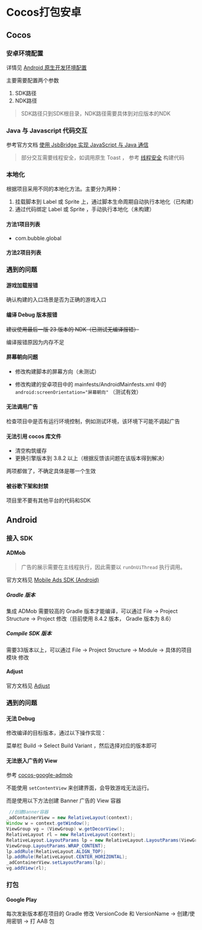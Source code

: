 # Cocos打包安卓

## Cocos

### 安卓环境配置

详情见 [Android 原生开发环境配置](https://docs.cocos.com/creator/3.8/manual/zh/editor/publish/android/build-setup-evn-android.html)

主要需要配置两个参数

1. SDK路径
2. NDK路径

> SDK路径只到SDK根目录，NDK路径需要具体到对应版本的NDK

### Java 与 Javascript 代码交互

参考官方文档 [使用 JsbBridge 实现 JavaScript 与 Java 通信](https://docs.cocos.com/creator/3.8/manual/zh/advanced-topics/js-java-bridge.html)

> 部分交互需要线程安全，如调用原生 Toast ， 参考 [线程安全](https://docs.cocos.com/creator/3.8/manual/zh/advanced-topics/thread-safety.html) 构建代码

### 本地化

根据项目采用不同的本地化方法。主要分为两种：

1. 挂载脚本到 Label 或 Sprite 上，通过脚本生命周期自动执行本地化（已构建）
2. 通过代码绑定 Label 或 Sprite ，手动执行本地化（未构建）

#### 方法1项目列表

* com.bubble.global

#### 方法2项目列表

### 遇到的问题

#### 游戏加载报错

确认构建的入口场景是否为正确的游戏入口

#### 编译 Debug 版本报错

~~建议使用最后一版 23 版本的 NDK（已测试无编译报错）~~

编译报错原因为内存不足

#### 屏幕朝向问题

* 修改构建脚本的屏幕方向（未测试）

* 修改构建的安卓项目中的 mainfests/AndroidMainfests.xml 中的 `android:screenOrientation="屏幕朝向"` （测试有效）

#### 无法调用广告

检查项目中是否有运行环境控制，例如测试环境，该环境下可能不调起广告

#### 无法引用 cocos 库文件

* 清空构筑缓存
* 更换引擎版本到 3.8.2 以上（根据反馈该问题在该版本得到解决）

两项都做了，不确定具体是哪一个生效

#### 被谷歌下架和封禁

项目里不要有其他平台的代码和SDK

## Android

### 接入 SDK

#### ADMob

> 广告的展示需要在主线程执行，因此需要以 `runOnUiThread` 执行调用。

官方文档见 [
Mobile Ads SDK (Android)](https://developers.google.com/admob/android/quick-start?hl=zh-cn#import_the_mobile_ads_sdk)

##### Gradle 版本

集成 ADMob 需要较高的 Gradle 版本才能编译，可以通过 File -> Project Structure -> Project 修改（目前使用 8.4.2 版本， Gradle 版本为 8.6）

##### Compile SDK 版本

需要33版本以上，可以通过 File -> Project Structure -> Module -> 具体的项目模块 修改

#### Adjust

官方文档见 [Adjust](https://dev.adjust.com/zh/sdk/android?version=v4)

### 遇到的问题

#### 无法 Debug

修改编译的目标版本，通过以下操作实现：

菜单栏 Build -> Select Build Variant ，然后选择对应的版本即可

#### 无法嵌入广告的 View

参考 [cocos-google-admob](https://github.com/cocos/cocos-google-admob/blob/581874a39503d57d735a294784ccee3d405e12e7/extensions/GoogleAdMob/template/android/libadmob/src/com/cocos/admob/service/BannerService.java#L44)

不能使用 `setContentView` 来创建界面，会导致游戏无法运行。

而是使用以下方法创建 Banner 广告的 View 容器

``` Java
 //创建Banner容器
_adContainerView = new RelativeLayout(context);
Window w = context.getWindow();
ViewGroup vg = (ViewGroup) w.getDecorView();
RelativeLayout rl = new RelativeLayout(context);
RelativeLayout.LayoutParams lp = new RelativeLayout.LayoutParams(ViewGroup.LayoutParams.MATCH_PARENT,
ViewGroup.LayoutParams.WRAP_CONTENT);
lp.addRule(RelativeLayout.ALIGN_TOP);
lp.addRule(RelativeLayout.CENTER_HORIZONTAL);
_adContainerView.setLayoutParams(lp);
vg.addView(rl);
```

### 打包

#### Google Play

每次发新版本都在项目的 Gradle 修改 VersionCode 和 VersionName -> 创建/使用密钥 -> 打 AAB 包